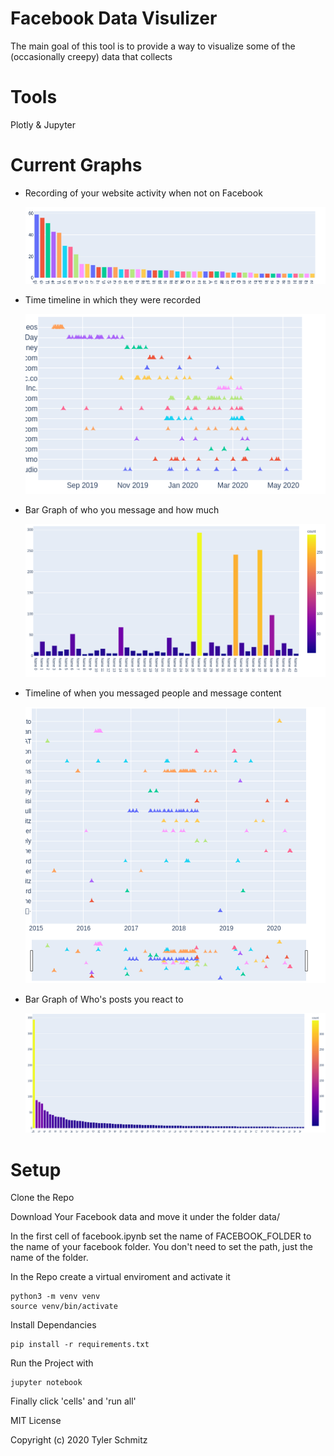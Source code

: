 # Facebook Data Visulizer

The main goal of this tool is to provide a way to visualize some of the (occasionally creepy) data that collects

# Tools

Plotly & Jupyter

# Current Graphs

- Recording of your website activity when not on Facebook


  ![Visited](images/visitedWebsites.png)


- Time timeline in which they were recorded


  ![Timeline](images/websiteTimeline.png)


- Bar Graph of who you message and how much

  ![Messages](images/messagesNoName.png)


- Timeline of when you messaged people and message content

  ![Timeline](images/messagesTimeline.png)

- Bar Graph of Who's posts you react to

  ![Reactions](images/reactions.png)
# Setup

Clone the Repo

Download Your Facebook data and move it under the folder data/ 

In the first cell of facebook.ipynb set the name of FACEBOOK_FOLDER to the name of your facebook folder. You don't need to set the path, just the name of the folder.

In the Repo create a virtual enviroment and activate it

```
python3 -m venv venv
source venv/bin/activate
```

Install Dependancies
```
pip install -r requirements.txt
```

Run the Project with
```
jupyter notebook
```

Finally click 'cells' and 'run all'

MIT License

Copyright (c) 2020 Tyler Schmitz
